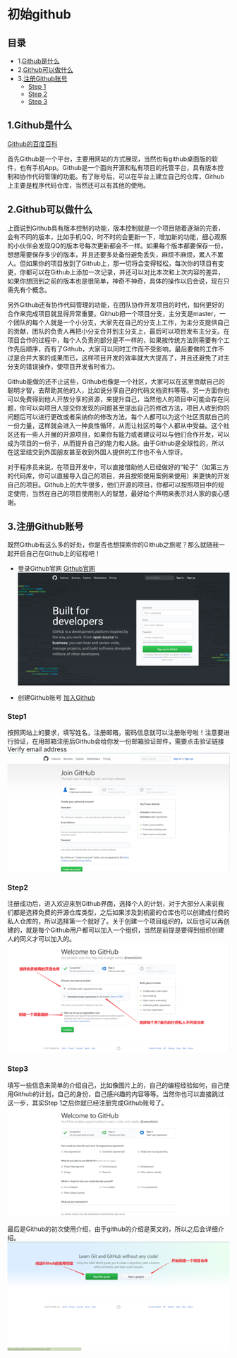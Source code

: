 # 初始github

## 目录
- 1.[Github是什么](#1github) 
- 2.[Github可以做什么](#2github)
- 3.[注册Github账号](#3github)
	- [Step 1](#step1)
	- [Step 2](#step2)
	- [Step 3](#step3)


## 1.Github是什么
[Github的百度百科](http://baike.baidu.com/link?url=WDFA0PF6QxWuccDtdEZGIbtDZx5KN45Ei-MFKc_qjkFDP58IpJUW5r8P7hbISWPF7Me4tzsIjsBTflj4u55KfK) 

首先Github是一个平台，主要用网站的方式展现，当然也有github桌面版的软件，也有手机App。Github是一个面向开源和私有项目的托管平台，具有版本控制和协作代码管理的功能。有了账号后，可以在平台上建立自己的仓库，Github上主要是程序代码仓库，当然还可以有其他的使用。

## 2.Github可以做什么
上面说到Github具有版本控制的功能，版本控制就是一个项目随着逐渐的完善，会有不同的版本，比如手机QQ，时不时的会更新一下，增加新的功能，细心观察的小伙伴会发现QQ的版本号每次更新都会不一样。如果每个版本都要保存一份，想想需要保存多少的版本，并且还要多处备份避免丢失，麻烦不麻烦，累人不累人。但如果你的项目放到了Github上，那一切将会变得轻松，每次你的项目有变更，你都可以在Github上添加一次记录，并还可以对比本次和上次内容的差异，如果你想回到之前的版本也是很简单，神奇不神奇，具体的操作以后会说，现在只需先有个概念。

另外Github还有协作代码管理的功能，在团队协作开发项目的时代，如何更好的合作来完成项目就显得异常重要。Github把一个项目分支，主分支是master，一个团队的每个人就是一个小分支，大家先在自己的分支上工作，为主分支提供自己的贡献，团队的负责人再把小分支合并到主分支上，最后可以项目发布主分支。在项目合作的过程中，每个人负责的部分是不一样的，如果按传统方法则需要有个工作先后顺序，而有了Github，大家可以同时工作而不受影响，最后要做的工作不过是合并大家的成果而已，这样项目开发的效率就大大提高了，并且还避免了对主分支的错误操作，使项目开发省时省力。

Github能做的还不止这些，Github也像是一个社区，大家可以在这里贡献自己的聪明才智，去帮助其他的人，比如说分享自己的代码文档资料等等。另一方面你也可以免费得到他人开放分享的资源，来提升自己，当然他人的项目中可能会存在问题，你可以向项目人提交你发现的问题甚至提出自己的修改方法，项目人收到你的问题后可以进行更改或者采纳你的修改方法。每个人都可以为这个社区贡献自己的一份力量，这样就会进入一种良性循环，从而让社区的每个人都从中受益。这个社区还有一些人开展的开源项目，如果你有能力或者建议可以与他们合作开发，可以成为项目的一份子，从而提升自己的能力和人脉。由于Github是全球性的，所以在这里结交到外国朋友甚至收到外国人提供的工作也不令人惊讶。

对于程序员来说，在项目开发中，可以直接借助他人已经做好的“轮子”（如第三方的代码库，你可以直接导入自己的项目，并且按照使用案例来使用）来更快的开发自己的项目。Github上的大牛很多，他们开源的项目，你都可以按照项目中的规定使用，当然在自己的项目使用别人的智慧，最好给个声明来表示对人家的衷心感谢。

## 3.注册Github账号 
既然Github有这么多的好处，你是否也想探索你的Github之旅呢？那么就随我一起开启自己在Github上的征程吧！

- 登录Github官网 [Github官网](https://github.com/)
![Github官网主页](../img/github/Github官网主页.png)

- 创建Github账号 [加入Github](https://github.com/join?source=login)

### Step1
按照网站上的要求，填写姓名，注册邮箱，密码信息就可以注册账号啦！注意要进行验证，在用邮箱注册后Github会给你发一份邮箱验证邮件，需要点击验证链接 Verify email address 
![加入Github](../img/github/加入Github.png)

### Step2
注册成功后，进入欢迎来到Github界面，选择个人的计划，对于大部分人来说我们都是选择免费的开源仓库类型，之后如果涉及到机密的仓库也可以创建成付费的私人仓库的，所以选择第一个就好了。关于创建一个项目组织的，以后也可以再创建的，就是每个Github用户都可以加入一个组织，当然是前提是要得到组织创建人的同义才可以加入的。
![Github欢迎界面](../img/github/Github欢迎界面.png)

### Step3
填写一些信息来简单的介绍自己，比如像图片上的，自己的编程经验如何，自己使用Github的计划，自己的身份，自己感兴趣的内容等等。当然你也可以直接跳过这一步，其实Step 1之后你就已经注册完成Github账号了。
![个人的简单介绍](../img/github/个人的简单介绍.png)

最后是Github的初次使用介绍，由于github的介绍是英文的，所以之后会详细介绍。
![学习Github](../img/github/学习Github.png)